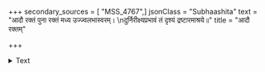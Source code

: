 +++
secondary_sources = [ "MSS_4767",]
jsonClass = "Subhaashita"
text = "आदौ रक्तं पुना रक्तं मध्य उज्ज्वलभास्वरम्।  \nदुर्निरीक्ष्यप्रभावं तं दृश्यं द्रष्टारमाश्रये॥"
title = "आदौ रक्तम्"

+++

<details><summary>Text</summary>

आदौ रक्तं पुना रक्तं मध्य उज्ज्वलभास्वरम्।  
दुर्निरीक्ष्यप्रभावं तं दृश्यं द्रष्टारमाश्रये॥
</details>
